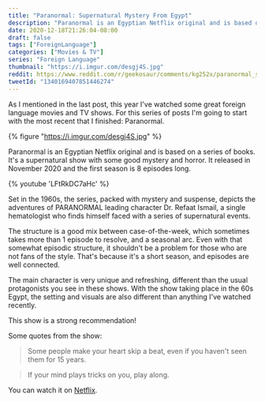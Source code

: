 ```yaml
---
title: "Paranormal: Supernatural Mystery From Egypt"
description: "Paranormal is an Egyptian Netflix original and is based on a series of books. It's a supernatural show with some good mystery and horror."
date: 2020-12-18T21:26:04-08:00
draft: false
tags: ["ForeignLanguage"]
categories: ["Movies & TV"]
series: "Foreign Language"
thumbnail: "https://i.imgur.com/desgj4S.jpg"
reddit: https://www.reddit.com/r/geekosaur/comments/kg252x/paranormal_supernatural_mystery_from_egypt/
tweetId: "1340169407851446274"
---
```


As I mentioned in the last post, this year I've watched some great foreign language movies and TV shows. For this series of posts I'm going to start with the most recent that I finished: Paranormal. 

{% figure "https://i.imgur.com/desgj4S.jpg" %}

<!--more-->

Paranormal is an Egyptian Netflix original and is based on a series of books. It's a supernatural show with some good mystery and horror. It released in November 2020 and the first season is 8 episodes long.

{% youtube 'LFtRkDC7aHc' %} 

Set in the 1960s, the series, packed with mystery and suspense, depicts the adventures of PARANORMAL leading character Dr. Refaat Ismail, a single hematologist who finds himself faced with a series of supernatural events.

The structure is a good mix between case-of-the-week, which sometimes takes more than 1 episode to resolve, and a seasonal arc. Even with that somewhat episodic structure, it shouldn't be a problem for those who are not fans of the style. That's because it's a short season, and episodes are well connected.

The main character is very unique and refreshing, different than the usual protagonists you see in these shows. With the show taking place in the 60s Egypt, the setting and visuals are also different than anything I've watched recently.

This show is a strong recommendation!

Some quotes from the show:

> Some people make your heart skip a beat, even if you haven't seen them for 15 years.

> If your mind plays tricks on you, play along.

You can watch it on [Netflix](https://www.netflix.com/title/80214886).
